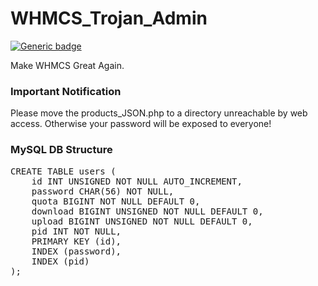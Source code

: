 # WHMCS_Trojan_Admin
[![Generic badge](https://img.shields.io/badge/PHP-7-GREEN.svg)](https://www.php.net/ChangeLog-7.php)

Make WHMCS Great Again.

### Important Notification
Please move the products_JSON.php to a directory unreachable by web access. Otherwise your password will be exposed to everyone!

### MySQL DB Structure
<pre>
CREATE TABLE users (
    id INT UNSIGNED NOT NULL AUTO_INCREMENT,
    password CHAR(56) NOT NULL,
    quota BIGINT NOT NULL DEFAULT 0,
    download BIGINT UNSIGNED NOT NULL DEFAULT 0,
    upload BIGINT UNSIGNED NOT NULL DEFAULT 0,
    pid INT NOT NULL,
    PRIMARY KEY (id),
    INDEX (password),
    INDEX (pid)
);
</pre>

